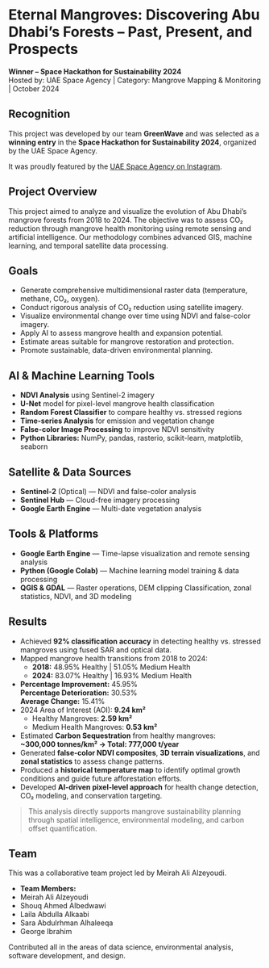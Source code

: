 #  Eternal Mangroves: Discovering Abu Dhabi’s Forests – Past, Present, and Prospects

**Winner – Space Hackathon for Sustainability 2024**  
Hosted by: UAE Space Agency | Category: Mangrove Mapping & Monitoring | October 2024

##  Recognition

This project was developed by our team **GreenWave** and was selected as a **winning entry** in the **Space Hackathon for Sustainability 2024**, organized by the UAE Space Agency.

It was proudly featured by the [UAE Space Agency on Instagram](https://www.instagram.com/uaespaceagency/p/DA-uvVGz_NG/?hl=en&img_index=1).

##  Project Overview

This project aimed to analyze and visualize the evolution of Abu Dhabi’s mangrove forests from 2018 to 2024. The objective was to assess CO₂ reduction through mangrove health monitoring using remote sensing and artificial intelligence. Our methodology combines advanced GIS, machine learning, and temporal satellite data processing.

##  Goals

- Generate comprehensive multidimensional raster data (temperature, methane, CO₂, oxygen).
- Conduct rigorous analysis of CO₂ reduction using satellite imagery.
- Visualize environmental change over time using NDVI and false-color imagery.
- Apply AI to assess mangrove health and expansion potential.
- Estimate areas suitable for mangrove restoration and protection.
- Promote sustainable, data-driven environmental planning.

##  AI & Machine Learning Tools

- **NDVI Analysis** using Sentinel-2 imagery
- **U-Net** model for pixel-level mangrove health classification
- **Random Forest Classifier** to compare healthy vs. stressed regions
- **Time-series Analysis** for emission and vegetation change
- **False-color Image Processing** to improve NDVI sensitivity
- **Python Libraries:** NumPy, pandas, rasterio, scikit-learn, matplotlib, seaborn

##  Satellite & Data Sources

- **Sentinel-2** (Optical) — NDVI and false-color analysis
- **Sentinel Hub** — Cloud-free imagery processing
- **Google Earth Engine** — Multi-date vegetation analysis

##  Tools & Platforms

- **Google Earth Engine** — Time-lapse visualization and remote sensing analysis
- **Python (Google Colab)** — Machine learning model training & data processing
- **QGIS & GDAL** — Raster operations, DEM clipping Classification, zonal statistics, NDVI, and 3D modeling

##  Results

- Achieved **92% classification accuracy** in detecting healthy vs. stressed mangroves using fused SAR and optical data.
- Mapped mangrove health transitions from 2018 to 2024:
  - **2018:** 48.95% Healthy | 51.05% Medium Health
  - **2024:** 83.07% Healthy | 16.93% Medium Health
- **Percentage Improvement:** 45.95%  
  **Percentage Deterioration:** 30.53%  
  **Average Change:** 15.41%
- 2024 Area of Interest (AOI): **9.24 km²**
  - Healthy Mangroves: **2.59 km²**
  - Medium Health Mangroves: **0.53 km²**
- Estimated **Carbon Sequestration** from healthy mangroves:  
  **~300,000 tonnes/km² → Total: 777,000 t/year**
- Generated **false-color NDVI composites**, **3D terrain visualizations**, and **zonal statistics** to assess change patterns.
- Produced a **historical temperature map** to identify optimal growth conditions and guide future afforestation efforts.
- Developed **AI-driven pixel-level approach** for health change detection, CO₂ modeling, and conservation targeting.

> This analysis directly supports mangrove sustainability planning through spatial intelligence, environmental modeling, and carbon offset quantification.



##  Team

This was a collaborative team project led by Meirah Ali Alzeyoudi.

- **Team Members:**  
- Meirah Ali Alzeyoudi
- Shouq Ahmed Albedwawi  
- Laila Abdulla Alkaabi  
- Sara Abdulrhman Alhaleeqa  
- George Ibrahim

 Contributed all in the areas of data science, environmental analysis, software development, and design.
